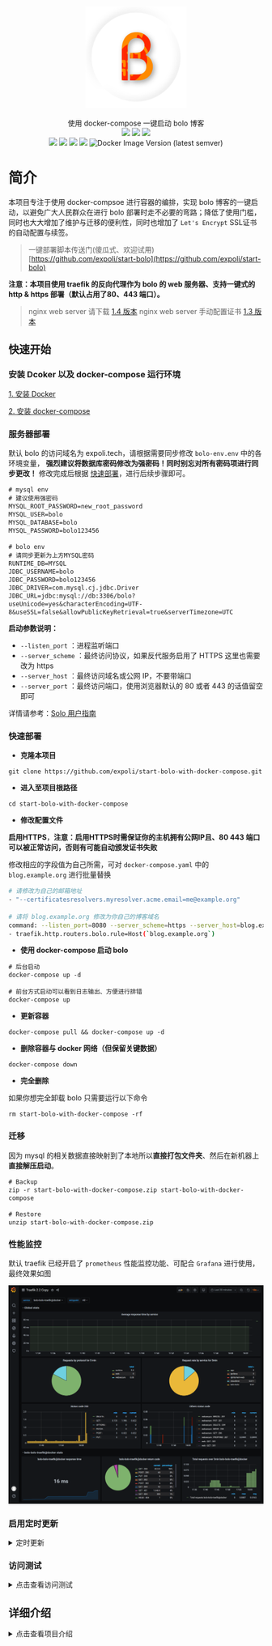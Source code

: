 <p align = "center">
<img alt="Bolo" src="image/bolo-circle.png" height="200px" width="200px">
<br><br>
使用 docker-compose 一键启动 bolo 博客
<br>
<img src="https://img.shields.io/github/last-commit/expoli/start-bolo-with-docker-compose.svg?style=flat-square">
<img src="https://img.shields.io/github/issues-pr-closed/expoli/start-bolo-with-docker-compose.svg?style=flat-square">
<img src="https://img.shields.io/github/downloads/expoli/start-bolo-with-docker-compose/total?style=flat-square">
<br>
<img src="https://img.shields.io/docker/cloud/automated/tangcuyu/bolo-solo?style=flat-square">
<img src="https://img.shields.io/docker/cloud/build/tangcuyu/bolo-solo?style=flat-square">
<img src="https://img.shields.io/docker/pulls/tangcuyu/bolo-solo.svg?style=flat-square">
<img src="https://img.shields.io/docker/v/tangcuyu/bolo-solo?sort=date&style=flat-square">
<img alt="Docker Image Version (latest semver)" src="https://img.shields.io/docker/v/tangcuyu/bolo-solo?sort=semver&style=flat-square">
<!-- <img src="https://img.shields.io/github/v/expoli/start-bolo-with-docker-compose?style=flat-square"> -->
<!-- <img src="https://img.shields.io/github/issues/expoli/start-bolo-with-docker-compose?style=flat-square"> -->
<!-- <img src="https://img.shields.io/github/commit-activity/y/expoli/start-bolo-with-docker-compose?style=flat-square"> -->
</p>

# 简介

本项目专注于使用 docker-compsoe 进行容器的编排，实现 bolo 博客的一键启动，以避免广大人民群众在进行 bolo 部署时走不必要的弯路；降低了使用门槛，同时也大大增加了维护与迁移的便利性，同时也增加了 `Let's Encrypt` SSL证书的自动配置与续签。

> 一键部署脚本传送门(傻瓜式、欢迎试用) [https://github.com/expoli/start-bolo](https://github.com/expoli/start-bolo)

**注意：本项目使用 traefik 的反向代理作为 bolo 的 web 服务器、支持一键式的http & https 部署（默认占用了80、443 端口）。**

> nginx web server 请下载 [1.4 版本](https://github.com/expoli/start-bolo-with-docker-compose/releases/tag/v1.4)
> nginx web server 手动配置证书 [1.3 版本](https://github.com/expoli/start-bolo-with-docker-compose/releases/tag/v1.3)

## 快速开始

### 安装 Dcoker 以及 docker-compose 运行环境

[1. 安装 Docker](https://docs.docker.com/engine/install/)

[2. 安装 docker-compose](https://docs.docker.com/compose/install/)

### 服务器部署

默认 bolo 的访问域名为 expoli.tech，请根据需要同步修改 `bolo-env.env` 中的各环境变量， **强烈建议将数据库密码修改为强密码！同时别忘对所有密码项进行同步更改！** 修改完成后根据 [快速部署](#快速部署)，进行后续步骤即可。

```
# mysql env
# 建议使用强密码
MYSQL_ROOT_PASSWORD=new_root_password
MYSQL_USER=bolo
MYSQL_DATABASE=bolo
MYSQL_PASSWORD=bolo123456

# bolo env
# 请同步更新为上方MYSQL密码
RUNTIME_DB=MYSQL
JDBC_USERNAME=bolo
JDBC_PASSWORD=bolo123456
JDBC_DRIVER=com.mysql.cj.jdbc.Driver
JDBC_URL=jdbc:mysql://db:3306/bolo?useUnicode=yes&characterEncoding=UTF-8&useSSL=false&allowPublicKeyRetrieval=true&serverTimezone=UTC

```

**启动参数说明：**

- `--listen_port` ：进程监听端口
- `--server_scheme` ：最终访问协议，如果反代服务启用了 HTTPS 这里也需要改为 https
- `--server_host` ：最终访问域名或公网 IP，不要带端口
- `--server_port` ：最终访问端口，使用浏览器默认的 80 或者 443 的话值留空即可

详情请参考：[Solo 用户指南](https://hacpai.com/article/1492881378588)

### 快速部署

- **克隆本项目**

```shell
git clone https://github.com/expoli/start-bolo-with-docker-compose.git
```

- **进入至项目根路径**

```shell
cd start-bolo-with-docker-compose
```

- **修改配置文件**

**启用HTTPS**，**注意：启用HTTPS时需保证你的主机拥有公网IP且、80 443 端口可以被正常访问，否则有可能自动颁发证书失败**

修改相应的字段值为自己所需，可对 `docker-compose.yaml` 中的 `blog.example.org` 进行批量替换

```bash
# 请修改为自己的邮箱地址
- "--certificatesresolvers.myresolver.acme.email=me@example.org"

# 请将 blog.example.org 修改为你自己的博客域名
command: --listen_port=8080 --server_scheme=https --server_host=blog.example.org --server_port=443 --lute_http=http://lute:8249
- traefik.http.routers.bolo.rule=Host(`blog.example.org`)
```

- **使用 docker-compose 启动 bolo**

```shell
# 后台启动
docker-compose up -d

# 前台方式启动可以看到日志输出、方便进行排错
docker-compose up
```

- **更新容器**

```shell
docker-compose pull && docker-compose up -d
```

- **删除容器与 docker 网络（但保留关键数据）**

```shell
docker-compose down
```

- **完全删除**

如果你想完全卸载 bolo 只需要运行以下命令

```shell
rm start-bolo-with-docker-compose -rf
```

### 迁移

因为 mysql 的相关数据直接映射到了本地所以**直接打包文件夹**、然后在新机器上**直接解压启动**。

```shell
# Backup
zip -r start-bolo-with-docker-compose.zip start-bolo-with-docker-compose

# Restore
unzip start-bolo-with-docker-compose.zip
```

### 性能监控

默认 traefik 已经开启了 `prometheus` 性能监控功能、可配合 `Grafana` 进行使用，最终效果如图

![Traefik](image/Traefik-2-2-Copy-Grafana.png)

### 启用定时更新

<details>
<summary>定时更新</summary>

可使用 Linux 的定时任务实现定时更新。具体实现方式如下：

1. 手动运行定时命令进行测试

```bash
cd /path/to/your/docker-compose && docker-compose pull && docker-compose down && docker-compose up -d
```

2. 确认运行无误之后将其添加至定时任务中

编辑 `/var/spool/cron/你的用户名` 文件，将下面这一行添加至文件中即可。（每周五的凌晨2点钟进行更新）时间间隔可随意设置、写法可参考 https://crontab.guru/

```shell
0  2  *  *  5  cd /path/to/your/docker-compose && export $(cat ./bolo-env.env ) && docker-compose pull && docker-compose down && docker-compose up -d
```
</details>

### 访问测试

<details>
<summary>点击查看访问测试</summary>

再确认已经启动完成之后、使用浏览器访问您设置的对应域名即可完成博客的初始化。

- bolo 初始化界面
![bolo 初始化界面](image/2020-03-22_09-32-bolo-admin.png)

- bolo 初始化完成界面
![bolo 初始化完成界面](image/2020-03-22_09-41-bolo-init-success.png)
</details>

## 详细介绍

<details>
<summary>点击查看项目介绍</summary>

### docker-compose.yaml

```yaml
version: '3'

services:

  traefik:
    image: "traefik"
    container_name: "traefik"
    restart: always
    command:
#      - "--log.level=DEBUG"
#      - "--api.insecure=true"
      - "--providers.docker=true"
      - "--providers.docker.exposedbydefault=false"
      - "--entrypoints.web.address=:80"
      - "--entrypoints.websecure.address=:443"
      - "--certificatesresolvers.myresolver.acme.httpchallenge.entrypoint=web"
      - "--certificatesResolvers.myresolver.acme.dnsChallenge.resolvers=1.1.1.1:53,8.8.8.8:53"
#      - "--certificatesresolvers.myresolver.acme.caserver=https://acme-staging-v02.api.letsencrypt.org/directory"
      ############
      # 修改为自己的邮箱地址
      ############
      - "--certificatesresolvers.myresolver.acme.email=me@example.org"
      - "--certificatesresolvers.myresolver.acme.storage=/letsencrypt/acme.json"
      # prometheus 数据监控、如不需要可注释掉
      - "--metrics.prometheus=true"
      - "--entryPoints.metrics.address=:9090"
      - "--metrics.prometheus.entryPoint=metrics"
      # http 跳转至 https
      - "--entrypoints.web.http.redirections.entryPoint.to=websecure"
      - "--entrypoints.web.http.redirections.entryPoint.scheme=https"
    network_mode: host
    volumes:
      - "./letsencrypt:/letsencrypt"
      - "/var/run/docker.sock:/var/run/docker.sock:ro"

  db:
    image: mysql:5.7
    command: --max_allowed_packet=32505856 --character-set-server=utf8mb4 --collation-server=utf8mb4_general_ci --transaction-isolation=READ-COMMITTED --binlog-format=ROW
    restart: always
    volumes:
      - ./mysql/data:/var/lib/mysql
    env_file:
      - bolo-env.env
    networks: 
      - default

  bolo:
    image: tangcuyu/bolo-solo:latest
    restart: always
    container_name: "bolo"
    expose:
      - "8080"
    # 主题与文章挂载目录
    volumes: 
      - /etc/localtime:/etc/localtime:ro
    #   - ./web/markdowns:/opt/solo/markdowns:rw
    #   - ./theme/solo-nexmoe:/opt/solo/skins/nexmoe
    env_file:
      - bolo-env.env
    command: --listen_port=8080 --server_scheme=https --server_host=blog.example.org --server_port=443 --lute_http=http://lute:8249
    dns: 8.8.8.8
    labels:
      - traefik.enable=true
      - traefik.port=8080
      - traefik.http.routers.bolo.rule=Host(`blog.example.org`)
      - traefik.http.routers.bolo.tls=true
      - "traefik.http.routers.cloudreve.entrypoints=websecure"
      - traefik.http.routers.bolo.tls.certresolver=myresolver
    depends_on:
      - db
    networks:
      - default

  lute:
    image: b3log/lute-http
    restart: always 
    expose: 
      - "8249"
    networks: 
      - default

networks:
  default:

```

</details>
